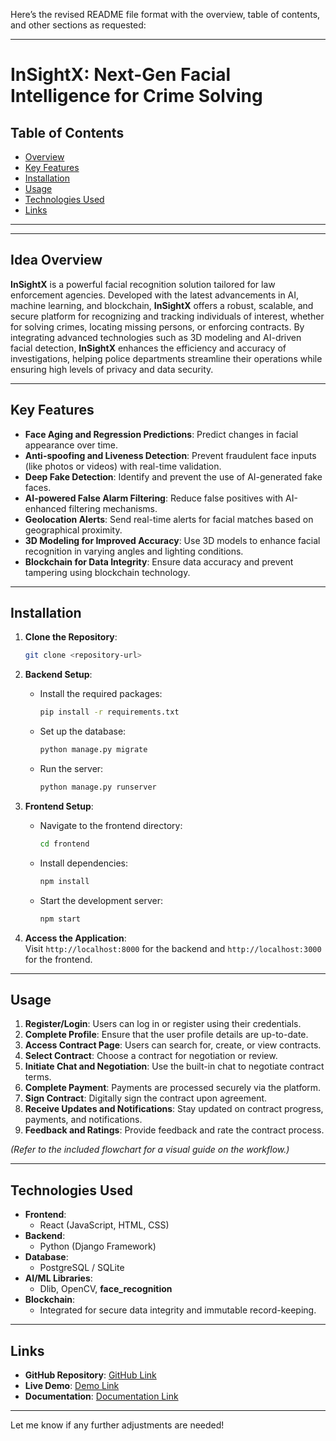 Here’s the revised README file format with the overview, table of contents, and other sections as requested:

---

# **InSightX: Next-Gen Facial Intelligence for Crime Solving**



## **Table of Contents**

- [Overview](#idea-overview)
- [Key Features](#key-features)
- [Installation](#installation)
- [Usage](#usage)
- [Technologies Used](#technologies-used)
- [Links](#links)

---
---

## **Idea Overview**

**InSightX** is a powerful facial recognition solution tailored for law enforcement agencies. Developed with the latest advancements in AI, machine learning, and blockchain, **InSightX** offers a robust, scalable, and secure platform for recognizing and tracking individuals of interest, whether for solving crimes, locating missing persons, or enforcing contracts. By integrating advanced technologies such as 3D modeling and AI-driven facial detection, **InSightX** enhances the efficiency and accuracy of investigations, helping police departments streamline their operations while ensuring high levels of privacy and data security.

---

## **Key Features**

- **Face Aging and Regression Predictions**: Predict changes in facial appearance over time.
- **Anti-spoofing and Liveness Detection**: Prevent fraudulent face inputs (like photos or videos) with real-time validation.
- **Deep Fake Detection**: Identify and prevent the use of AI-generated fake faces.
- **AI-powered False Alarm Filtering**: Reduce false positives with AI-enhanced filtering mechanisms.
- **Geolocation Alerts**: Send real-time alerts for facial matches based on geographical proximity.
- **3D Modeling for Improved Accuracy**: Use 3D models to enhance facial recognition in varying angles and lighting conditions.
- **Blockchain for Data Integrity**: Ensure data accuracy and prevent tampering using blockchain technology.

---

## **Installation**

1. **Clone the Repository**:
   ```bash
   git clone <repository-url>
   ```

2. **Backend Setup**:
   - Install the required packages:
     ```bash
     pip install -r requirements.txt
     ```
   - Set up the database:
     ```bash
     python manage.py migrate
     ```
   - Run the server:
     ```bash
     python manage.py runserver
     ```

3. **Frontend Setup**:
   - Navigate to the frontend directory:
     ```bash
     cd frontend
     ```
   - Install dependencies:
     ```bash
     npm install
     ```
   - Start the development server:
     ```bash
     npm start
     ```

4. **Access the Application**:  
   Visit `http://localhost:8000` for the backend and `http://localhost:3000` for the frontend.

---

## **Usage**

1. **Register/Login**: Users can log in or register using their credentials.
2. **Complete Profile**: Ensure that the user profile details are up-to-date.
3. **Access Contract Page**: Users can search for, create, or view contracts.
4. **Select Contract**: Choose a contract for negotiation or review.
5. **Initiate Chat and Negotiation**: Use the built-in chat to negotiate contract terms.
6. **Complete Payment**: Payments are processed securely via the platform.
7. **Sign Contract**: Digitally sign the contract upon agreement.
8. **Receive Updates and Notifications**: Stay updated on contract progress, payments, and notifications.
9. **Feedback and Ratings**: Provide feedback and rate the contract process.

*(Refer to the included flowchart for a visual guide on the workflow.)*

---

## **Technologies Used**

- **Frontend**:  
  - React (JavaScript, HTML, CSS)
- **Backend**:  
  - Python (Django Framework)
- **Database**:  
  - PostgreSQL / SQLite
- **AI/ML Libraries**:  
  - Dlib, OpenCV, **face_recognition**
- **Blockchain**:  
  - Integrated for secure data integrity and immutable record-keeping.

---

## **Links**

- **GitHub Repository**: [GitHub Link](https://github.com/your-repository-link)
- **Live Demo**: [Demo Link](https://your-live-demo-link.com)
- **Documentation**: [Documentation Link](https://your-documentation-link.com)

---

Let me know if any further adjustments are needed!
